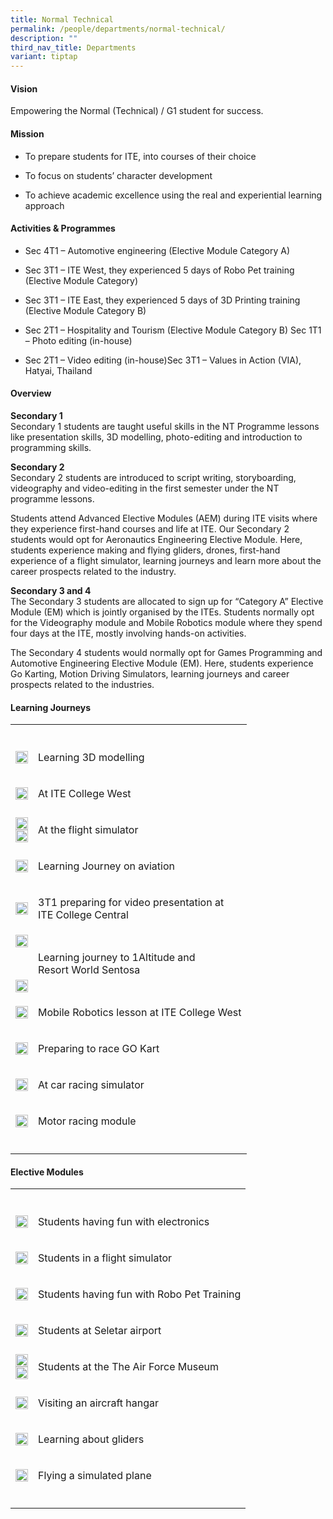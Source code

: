 ```yaml
---
title: Normal Technical
permalink: /people/departments/normal-technical/
description: ""
third_nav_title: Departments
variant: tiptap
---
```

<h4><strong>Vision</strong></h4>
<p>Empowering the Normal (Technical) / G1 student for success.</p>
<h4><strong>Mission</strong></h4>
<ul data-tight="true" class="tight">
<li>
<p>To prepare students for ITE, into courses of their choice &nbsp; &nbsp;
&nbsp; &nbsp;</p>
</li>
<li>
<p>To focus on students’ character development&nbsp;</p>
</li>
<li>
<p>To achieve academic excellence using the real and experiential learning
approach &nbsp; &nbsp; &nbsp;</p>
</li>
</ul>
<h4><strong>Activities &amp; Programmes</strong></h4>
<ul data-tight="true" class="tight">
<li>
<p>Sec 4T1 – Automotive engineering (Elective Module Category A)</p>
</li>
<li>
<p>Sec 3T1 – ITE West, they experienced 5 days of Robo Pet training (Elective
Module Category)</p>
</li>
<li>
<p>Sec 3T1 – ITE East, they experienced 5 days of 3D Printing training (Elective
Module Category B)</p>
</li>
<li>
<p>Sec 2T1 – Hospitality and Tourism (Elective Module Category B) Sec 1T1
– Photo editing (in-house)</p>
</li>
<li>
<p>Sec 2T1 – Video editing (in-house)Sec 3T1 – Values in Action (VIA), Hatyai,
Thailand</p>
</li>
</ul>
<h4><strong>Overview</strong></h4>
<p><strong>Secondary 1</strong>
<br>Secondary 1 students are taught useful skills in the NT Programme lessons
like presentation skills, 3D modelling, photo-editing and introduction
to programming skills.&nbsp;</p>
<p><strong>Secondary 2</strong>
<br>Secondary 2 students are introduced to script writing, storyboarding,
videography and video-editing in the first semester under the NT programme
lessons.</p>
<p>Students attend Advanced Elective Modules (AEM) during ITE visits where
they experience first-hand courses and life at ITE. Our Secondary 2 students
would opt for Aeronautics Engineering Elective Module. Here, students experience
making and flying gliders, drones, first-hand experience of a flight simulator,
learning journeys and learn more about the career prospects related to
the industry.&nbsp; &nbsp;&nbsp;</p>
<p><strong>Secondary 3 and 4</strong>
<br>The Secondary 3 students are allocated to sign up for “Category A” Elective
Module (EM) which is jointly organised by the ITEs. Students normally opt
for the Videography module and Mobile Robotics module where they spend
four days at the ITE, mostly involving hands-on activities.&nbsp; &nbsp;&nbsp;</p>
<p>The Secondary 4 students would normally opt for Games Programming and
Automotive Engineering Elective Module (EM). Here, students experience
Go Karting, Motion Driving Simulators, learning journeys and career prospects
related to the industries.</p>
<h4><strong>Learning Journeys</strong></h4>
<table style="minWidth: 50px">
<colgroup>
<col>
<col>
</colgroup>
<tbody>
<tr>
<th rowspan="1" colspan="1">
<p></p>
</th>
<th rowspan="1" colspan="1">
<p></p>
</th>
</tr>
<tr>
<td rowspan="1" colspan="1">
<div class="isomer-image-wrapper">
<img style="width: 100%" height="auto" width="100%" alt="" src="/images/nt1.jpg">
</div>
</td>
<td rowspan="1" colspan="1">
<p>Learning 3D modelling</p>
</td>
</tr>
<tr>
<td rowspan="1" colspan="1">
<div class="isomer-image-wrapper">
<img style="width: 100%" height="auto" width="100%" alt="" src="/images/nt2.jpg">
</div>
</td>
<td rowspan="1" colspan="1">
<p>At ITE College West</p>
</td>
</tr>
<tr>
<td rowspan="1" colspan="1">
<div class="isomer-image-wrapper">
<img style="width: 100%" height="auto" width="100%" alt="" src="/images/nt3.jpg">
</div>
<div class="isomer-image-wrapper">
<img style="width: 100%" height="auto" width="100%" alt="" src="/images/nt4.jpg">
</div>
</td>
<td rowspan="1" colspan="1">
<p>At the flight simulator</p>
</td>
</tr>
<tr>
<td rowspan="1" colspan="1">
<div class="isomer-image-wrapper">
<img style="width: 100%" height="auto" width="100%" alt="" src="/images/nt5.jpg">
</div>
</td>
<td rowspan="1" colspan="1">
<p>Learning Journey on aviation</p>
</td>
</tr>
<tr>
<td rowspan="1" colspan="1">
<div class="isomer-image-wrapper">
<img style="width: 100%" height="auto" width="100%" alt="" src="/images/nt6.jpg">
</div>
</td>
<td rowspan="1" colspan="1">
<p>3T1 preparing for video presentation at
<br>ITE College Central</p>
</td>
</tr>
<tr>
<td rowspan="1" colspan="1">
<div class="isomer-image-wrapper">
<img style="width: 100%" height="auto" width="100%" alt="" src="/images/nt7.jpg">
</div>
<p>
<br>
</p>
<div class="isomer-image-wrapper">
<img style="width: 100%" height="auto" width="100%" alt="" src="/images/nt8.jpg">
</div>
</td>
<td rowspan="1" colspan="1">
<p>Learning journey to 1Altitude and
<br>Resort World Sentosa</p>
</td>
</tr>
<tr>
<td rowspan="1" colspan="1">
<div class="isomer-image-wrapper">
<img style="width: 100%" height="auto" width="100%" alt="" src="/images/nt9.jpg">
</div>
</td>
<td rowspan="1" colspan="1">
<p>Mobile Robotics lesson at ITE College West</p>
</td>
</tr>
<tr>
<td rowspan="1" colspan="1">
<div class="isomer-image-wrapper">
<img style="width: 100%" height="auto" width="100%" alt="" src="/images/nt10.jpg">
</div>
</td>
<td rowspan="1" colspan="1">
<p>Preparing to race GO Kart</p>
</td>
</tr>
<tr>
<td rowspan="1" colspan="1">
<div class="isomer-image-wrapper">
<img style="width: 100%" height="auto" width="100%" alt="" src="/images/nt11a.jpg">
</div>
</td>
<td rowspan="1" colspan="1">
<p>At car racing simulator</p>
</td>
</tr>
<tr>
<td rowspan="1" colspan="1">
<div class="isomer-image-wrapper">
<img style="width: 100%" height="auto" width="100%" alt="" src="/images/nt12.jpg">
</div>
</td>
<td rowspan="1" colspan="1">
<p>Motor racing module</p>
</td>
</tr>
<tr>
<td rowspan="1" colspan="1">
<p></p>
</td>
<td rowspan="1" colspan="1">
<p></p>
</td>
</tr>
</tbody>
</table>
<h4><strong>Elective Modules</strong></h4>
<table style="minWidth: 50px">
<colgroup>
<col>
<col>
</colgroup>
<tbody>
<tr>
<th rowspan="1" colspan="1">
<p></p>
</th>
<th rowspan="1" colspan="1">
<p></p>
</th>
</tr>
<tr>
<td rowspan="1" colspan="1">
<div class="isomer-image-wrapper">
<img style="width: 100%" height="auto" width="100%" alt="" src="/images/nt13.jpg">
</div>
</td>
<td rowspan="1" colspan="1">
<p>Students having fun with electronics</p>
</td>
</tr>
<tr>
<td rowspan="1" colspan="1">
<div class="isomer-image-wrapper">
<img style="width: 100%" height="auto" width="100%" alt="" src="/images/nt14.jpg">
</div>
</td>
<td rowspan="1" colspan="1">
<p>Students in a flight simulator</p>
</td>
</tr>
<tr>
<td rowspan="1" colspan="1">
<div class="isomer-image-wrapper">
<img style="width: 100%" height="auto" width="100%" alt="" src="/images/nt15.jpg">
</div>
</td>
<td rowspan="1" colspan="1">
<p>Students having fun with Robo Pet Training</p>
</td>
</tr>
<tr>
<td rowspan="1" colspan="1">
<div class="isomer-image-wrapper">
<img style="width: 100%" height="auto" width="100%" alt="" src="/images/nt16.jpg">
</div>
</td>
<td rowspan="1" colspan="1">
<p>Students at Seletar airport</p>
</td>
</tr>
<tr>
<td rowspan="1" colspan="1">
<div class="isomer-image-wrapper">
<img style="width: 100%" height="auto" width="100%" alt="" src="/images/nt17.jpg">
</div>
<div class="isomer-image-wrapper">
<img style="width: 100%" height="auto" width="100%" alt="" src="/images/nt18.jpg">
</div>
</td>
<td rowspan="1" colspan="1">
<p>Students at the The Air Force Museum</p>
</td>
</tr>
<tr>
<td rowspan="1" colspan="1">
<div class="isomer-image-wrapper">
<img style="width: 100%" height="auto" width="100%" alt="" src="/images/nt19.jpg">
</div>
</td>
<td rowspan="1" colspan="1">
<p>Visiting an aircraft hangar</p>
</td>
</tr>
<tr>
<td rowspan="1" colspan="1">
<div class="isomer-image-wrapper">
<img style="width: 100%" height="auto" width="100%" alt="" src="/images/nt20.jpg">
</div>
</td>
<td rowspan="1" colspan="1">
<p>Learning about gliders</p>
</td>
</tr>
<tr>
<td rowspan="1" colspan="1">
<div class="isomer-image-wrapper">
<img style="width: 100%" height="auto" width="100%" alt="" src="/images/nt21.jpg">
</div>
</td>
<td rowspan="1" colspan="1">
<p>Flying a simulated plane</p>
</td>
</tr>
<tr>
<td rowspan="1" colspan="1">
<p></p>
</td>
<td rowspan="1" colspan="1">
<p></p>
</td>
</tr>
</tbody>
</table>
<p></p>